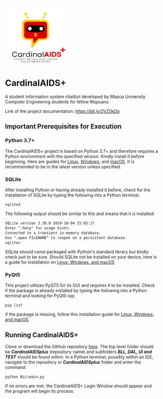 <img src="https://github.com/jrib02/CardinalAIDSplus/blob/master/UI/CardinalAIDS-full.jpg" width="200" height="200">

# CardinalAIDS+
A student information system chatbot developed by Mapúa University Computer Engineering students for fellow Mapúans.

Link of the project documentation: https://bit.ly/2VZ0kDp

## Important Prerequisites for Execution
### Python 3.7+
The CardinalAIDS+ project is based on Python 3.7+ and therefore requires a Python environment with the specified version. Kindly install it before beginning. Here are guides for [Linux](https://docs.python-guide.org/starting/install3/linux/#install3-linux), [Windows](https://docs.python-guide.org/starting/install3/win/#install3-windows), and [macOS](https://docs.python-guide.org/starting/install3/osx/#install3-osx). It is recommended to be in the latest version unless specified.
### SQLite
After installing Python or having already installed it before, check for the installation of SQLite by typing the following into a Python terminal:

    sqlite3
The following output should be similar to this and means that it is installed:
    
    SQLite version 3.30.0 2019-10-04 15:03:17
    Enter ".help" for usage hints.
    Connected to a transient in-memory database.
    Use ".open FILENAME" to reopen on a persistent database.
    sqlite>
SQLite should come packaged with Python's standard library but kindly check just to be sure. Should SQLite not be installed on your device, here is a guide for installation on [Linux, Windows, and macOS](https://www.tutorialspoint.com/sqlite/sqlite_installation.htm)
### PyQt5
This project utilizes PyQT5 for its GUI and requires it to be installed. Check if the package is already installed by typing the following into a Python terminal and looking for PyQt5-sip:

    pip list
If the package is missing, follow this installation guide for [Linux, Windows, and macOS](https://pythonbasics.org/install-pyqt/).

## Running CardinalAIDS+
Clone or download the GitHub repository [here](https://github.com/jrib02/CardinalAIDSplus.git). The top level folder should be _**CardinalAIDSplus**_ (repository name) and subfolders _**BLL, DAL, UI and TEST**_ should be found within.
In a Python terminal, possibly within an IDE, navigate to the repository or _**CardinalAIDSplus**_ folder and enter the command:

    python BLL\main.py
If no errors are met, the CardinalAIDS+ Login Window should appear and the program will begin its process.
